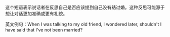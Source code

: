 这个短语表示说话者在反思自己是否应该提到自己没有结过婚。这种反思可能源于想让对话更加准确或更有礼貌。

英文例句：When I was talking to my old friend, I wondered later, shouldn't I have said that I've not been married?
